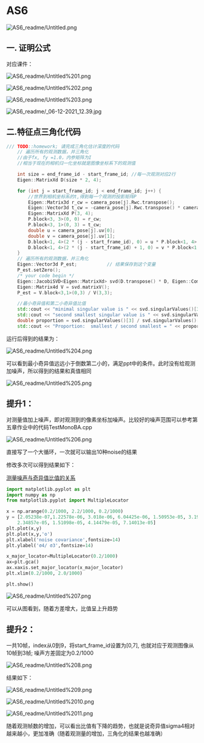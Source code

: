# AS6

![AS6_readme/Untitled.png](AS6_readme/Untitled.png)

## 一. 证明公式

对应课件：

![AS6_readme/Untitled%201.png](AS6_readme/Untitled%201.png)

![AS6_readme/Untitled%202.png](AS6_readme/Untitled%202.png)

![AS6_readme/Untitled%203.png](AS6_readme/Untitled%203.png)

![AS6_readme/_06-12-2021_12.39.jpg](AS6_readme/_06-12-2021_12.39.jpg)

## 二.特征点三角化代码

```cpp
/// TODO::homework; 请完成三角化估计深度的代码
    // 遍历所有的观测数据，并三角化
    //由于fx, fy =1.0，内参矩阵为I
    //相当于现在的相机归一化坐标就是图像坐标系下的观测值

    int size = end_frame_id - start_frame_id; //每一次观测对应2行
    Eigen::MatrixXd D(size * 2, 4);

    for (int j = start_frame_id; j < end_frame_id; j++) {
        //世界到相机坐标系的t,得到每一个观测的投影矩阵P
        Eigen::Matrix3d r_cw = camera_pose[j].Rwc.transpose();
        Eigen::Vector3d t_cw = -camera_pose[j].Rwc.transpose() * camera_pose[j].twc;
        Eigen::MatrixXd P(3, 4);
        P.block<3, 3>(0, 0) = r_cw;
        P.block<3, 1>(0, 3) = t_cw;
        double u = camera_pose[j].uv[0];
        double v = camera_pose[j].uv[1];
        D.block<1, 4>(2 * (j - start_frame_id), 0) = u * P.block<1, 4>(2, 0) - P.block<1, 4>(0, 0);
        D.block<1, 4>(2 * (j - start_frame_id) + 1, 0) = v * P.block<1, 4>(2, 0) - P.block<1, 4>(1,0);
    }
    // 遍历所有的观测数据，并三角化
    Eigen::Vector3d P_est;           // 结果保存到这个变量
    P_est.setZero();
    /* your code begin */
    Eigen::JacobiSVD<Eigen::MatrixXd> svd(D.transpose() * D, Eigen::ComputeFullU | Eigen::ComputeFullV);
    Eigen::Matrix4d V = svd.matrixV();
    P_est = V.block<3,1>(0,3) / V(3,3);

    //最小奇异值和第二小奇异值比值
    std::cout << "minimal singular value is " << svd.singularValues()[3] <<std::endl;
    std::cout << "second smallest singular value is " << svd.singularValues()[2] << std::endl;
    double proportion = svd.singularValues()[3] / svd.singularValues()[2];
    std::cout << "Proportion:  smallest / second smallest = " << proportion <<std::endl;
```

运行后得到的结果为：

![AS6_readme/Untitled%204.png](AS6_readme/Untitled%204.png)

可以看到最小奇异值远远小于倒数第二小的，满足ppt中的条件。此时没有给观测加噪声，所以得到的结果和真值相同

![AS6_readme/Untitled%205.png](AS6_readme/Untitled%205.png)

## 提升1：

对测量值加上噪声，即对观测到的像素坐标加噪声。比较好的噪声范围可以参考第五章作业中的代码TestMonoBA.cpp

![AS6_readme/Untitled%206.png](AS6_readme/Untitled%206.png)

直接写了一个大循环，一次就可以输出10种noise的结果

修改多次可以得到结果如下：

[测量噪声与奇异值比值的关系](https://www.notion.so/a451c98cbaf445f1af639c3ed79b1109)

```python
import matplotlib.pyplot as plt
import numpy as np
from matplotlib.pyplot import MultipleLocator

x = np.arange(0.2/1000, 2.2/1000, 0.2/1000)
y = [2.05238e-07,1.22578e-06, 3.018e-06, 6.04425e-06, 1.50953e-05, 3.19277e-05,
    2.34857e-05, 1.51098e-05, 4.14479e-05, 7.14013e-05]
plt.plot(x,y)
plt.plot(x,y,'o')
plt.xlabel('noise covariance',fontsize=14)
plt.ylabel('σ4/ σ3',fontsize=14)

x_major_locator=MultipleLocator(0.2/1000)
ax=plt.gca()
ax.xaxis.set_major_locator(x_major_locator)
plt.xlim(0.2/1000, 2.0/1000)

plt.show()
```

![AS6_readme/Untitled%207.png](AS6_readme/Untitled%207.png)

可以从图看到，随着方差增大，比值呈上升趋势

## 提升2：

一共10帧，index从0到9，将start_frame_id设置为[0,7], 也就对应于观测图像从10帧到3帧; 噪声方差固定为0.2/1000

![AS6_readme/Untitled%208.png](AS6_readme/Untitled%208.png)

结果如下：

![AS6_readme/Untitled%209.png](AS6_readme/Untitled%209.png)

![AS6_readme/Untitled%2010.png](AS6_readme/Untitled%2010.png)

![AS6_readme/Untitled%2011.png](AS6_readme/Untitled%2011.png)

随着观测帧数的增加，可以看出比值有下降的趋势，也就是说奇异值sigma4相对越来越小，更加准确（随着观测量的增加，三角化的结果也越准确）